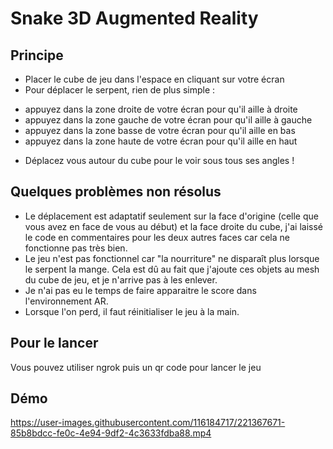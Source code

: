 # Snake 3D Augmented Reality

## Principe

* Placer le cube de jeu dans l'espace en cliquant sur votre écran
* Pour déplacer le serpent, rien de plus simple :
 - appuyez dans la zone droite de votre écran pour qu'il aille à droite
 - appuyez dans la zone gauche de votre écran pour qu'il aille à gauche
 - appuyez dans la zone basse de votre écran pour qu'il aille en bas
 - appuyez dans la zone haute de votre écran pour qu'il aille en haut
 
* Déplacez vous autour du cube pour le voir sous tous ses angles !
 
 ## Quelques problèmes non résolus
 
 * Le déplacement est adaptatif seulement sur la face d'origine (celle que vous avez en face de vous au début) et la face droite du cube, j'ai laissé le code en commentaires pour les deux autres faces car cela ne fonctionne pas très bien.
 * Le jeu n'est pas fonctionnel car "la nourriture" ne disparaît plus lorsque le serpent la mange. Cela est dû au fait que j'ajoute ces objets au mesh du cube de jeu, et je n'arrive pas à les enlever.
 * Je n'ai pas eu le temps de faire apparaitre le score dans l'environnement AR.
 * Lorsque l'on perd, il faut réinitialiser le jeu à la main.
 
## Pour le lancer

Vous pouvez utiliser ngrok puis un qr code pour lancer le jeu

## Démo

https://user-images.githubusercontent.com/116184717/221367671-85b8bdcc-fe0c-4e94-9df2-4c3633fdba88.mp4

